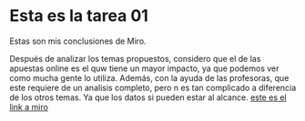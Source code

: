 # Esta es la tarea 01 

Estas son mis conclusiones de Miro. 

Después de analizar los temas propuestos, considero que el de las apuestas online es el quw tiene un mayor impacto, ya que podemos ver como mucha gente lo utiliza. 
Además, con la ayuda de las profesoras, que este requiere de un analisis completo, pero n es tan complicado a diferencia de los otros temas. Ya que los datos si pueden estar al alcance. 
[este es el link a miro](https://miro.com/app/board/uXjVKnzT27k=/?share_link_id=6353014555)